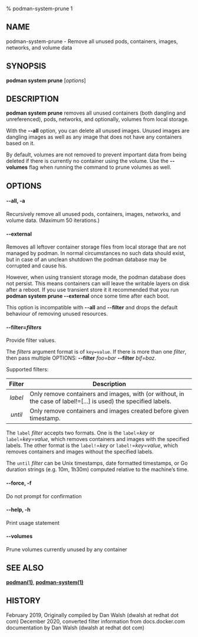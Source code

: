 % podman-system-prune 1

## NAME
podman\-system\-prune - Remove all unused pods, containers, images, networks, and volume data

## SYNOPSIS
**podman system prune** [*options*]

## DESCRIPTION
**podman system prune** removes all unused containers (both dangling and unreferenced), pods, networks, and optionally, volumes from local storage.

With the **--all** option, you can delete all unused images.  Unused images are dangling images as well as any image that does not have any containers based on it.

By default, volumes are not removed to prevent important data from being deleted if there is currently no container using the volume. Use the **--volumes** flag when running the command to prune volumes as well.

## OPTIONS
#### **--all**, **-a**

Recursively remove all unused pods, containers, images, networks, and volume data. (Maximum 50 iterations.)

#### **--external**

Removes all leftover container storage files from local storage that are not managed by podman. In normal circumstances no such data should exist, but in case of an unclean shutdown the podman database may be corrupted and cause his.

However, when using transient storage mode, the podman database does not persist. This means containers can will leave the writable layers on disk after a reboot. If you use transient store
it it recommended that you run **podman system prune --external** once some time after each boot.

This option is incompatible with **--all** and **--filter** and drops the default behaviour of removing unused resources.

#### **--filter**=*filters*

Provide filter values.

The *filters* argument format is of `key=value`. If there is more than one *filter*, then pass multiple OPTIONS: **--filter** *foo=bar* **--filter** *bif=baz*.

Supported filters:

| Filter             | Description                                                                 |
| :----------------: | --------------------------------------------------------------------------- |
| *label*            | Only remove containers and images, with (or without, in the case of label!=[...] is used) the specified labels.                  |
| *until*            | Only remove containers and images created before given timestamp.           |

The `label` *filter* accepts two formats. One is the `label`=*key* or `label`=*key*=*value*, which removes containers and images with the specified labels. The other format is the `label!`=*key* or `label!`=*key*=*value*, which removes containers and images without the specified labels.

The `until` *filter* can be Unix timestamps, date formatted timestamps, or Go duration strings (e.g. 10m, 1h30m) computed relative to the machine’s time.

#### **--force**, **-f**

Do not prompt for confirmation

#### **--help**, **-h**

Print usage statement

#### **--volumes**

Prune volumes currently unused by any container

## SEE ALSO
**[podman(1)](podman.1.md)**, **[podman-system(1)](podman-system.1.md)**

## HISTORY
February 2019, Originally compiled by Dan Walsh (dwalsh at redhat dot com)
December 2020, converted filter information from docs.docker.com documentation by Dan Walsh (dwalsh at redhat dot com)
